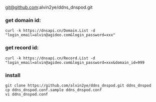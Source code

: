 git@github.com:alvin2ye/ddns_dnspod.git

### get domain id:
```
curl -k https://dnsapi.cn/Domain.List -d "login_email=alvin@agideo.com&login_password=xxx"
```
### get record id:

```
curl -k https://dnsapi.cn/Record.List -d "login_email=alvin@agideo.com&login_password=xxx&domain_id=999
```

### install

```
git clone https://github.com/alvin2ye/ddns_dnspod.git ddns_dnspod
cp ddns_dnspod.conf.sample ddns_dnspod.conf
vi ddns_dnspod.conf
```